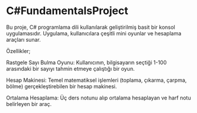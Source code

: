 # C#FundamentalsProject

Bu proje, C# programlama dili kullanılarak geliştirilmiş basit bir konsol uygulamasıdır. Uygulama, kullanıcılara çeşitli mini oyunlar ve hesaplama araçları sunar.

Özellikler;

Rastgele Sayı Bulma Oyunu: Kullanıcının, bilgisayarın seçtiği 1-100 arasındaki bir sayıyı tahmin etmeye çalıştığı bir oyun.

Hesap Makinesi: Temel matematiksel işlemleri (toplama, çıkarma, çarpma, bölme) gerçekleştirebilen bir hesap makinesi.

Ortalama Hesaplama: Üç ders notunu alıp ortalama hesaplayan ve harf notu belirleyen bir araç.
